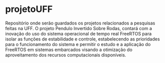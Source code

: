# projetoUFF
Repositório onde serão guardados os projetos relacionados a pesquisas feitas na UFF.
O projeto Pendulo Invertido Sobre Rodas, contará com a inovação do uso do sistema operacional de tempo real FreeRTOS para isolar as funções de estabilidade e controle, estabelecendo as prioridades para o funcionamento do sistema e permitir o estudo e a aplicação do FreeRTOS em sistemas embarcados visando a otimização do aproveitamento dos recursos computacionais disponíveis. 
